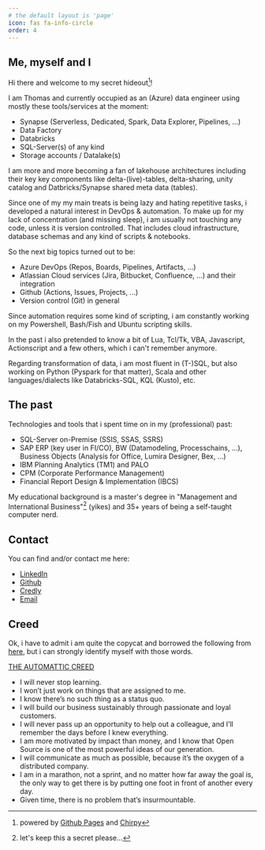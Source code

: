 ```yaml
---
# the default layout is 'page'
icon: fas fa-info-circle
order: 4
---
```

## Me, myself and I
Hi there and welcome to my secret hideout[^1]!

I am Thomas and currently occupied as an (Azure) data engineer using mostly these tools/services at the moment:
- Synapse (Serverless, Dedicated, Spark, Data Explorer, Pipelines, ...)
- Data Factory
- Databricks
- SQL-Server(s) of any kind
- Storage accounts / Datalake(s)

I am more and more becoming a fan of lakehouse architectures including their key key components like delta-(live)-tables, delta-sharing, unity catalog and Datbricks/Synapse shared meta data (tables).

Since one of my my main treats is being lazy and hating repetitive tasks, i developed a natural interest in DevOps & automation. To make up for my lack of concentration (and missing sleep), i am usually not touching any code, unless it is version controlled. That includes cloud infrastructure, database schemas and any kind of scripts & notebooks.

So the next big topics turned out to be: 
- Azure DevOps (Repos, Boards, Pipelines, Artifacts, ...)
- Atlassian Cloud services (Jira, Bitbucket, Confluence, ...) and their integration
- Github (Actions, Issues, Projects, ...)
- Version control (Git) in general

Since automation requires some kind of scripting, i am constantly working on my Powershell, Bash/Fish and Ubuntu scripting skills. 

In the past i also pretended to know a bit of Lua, Tcl/Tk, VBA, Javascript, Actionscript and a few others, which i can't remember anymore.

Regarding transformation of data, i am most fluent in (T-)SQL, but also working on Python (Pyspark for that matter), Scala and other languages/dialects like Databricks-SQL, KQL (Kusto), etc.

## The past
Technologies and tools that i spent time on in my (professional) past:
- SQL-Server on-Premise (SSIS, SSAS, SSRS)
- SAP ERP (key user in FI/CO), BW (Datamodeling, Processchains, ...), Business Objects (Analysis for Office, Lumira Designer, Bex, ...)
- IBM Planning Analytics (TM1) and PALO
- CPM (Corporate Performance Management)
- Financial Report Design & Implementation (IBCS)

My educational background is a master's degree in "Management and International Business"[^2] (yikes) and 35+ years of being a self-taught computer nerd.

## Contact
You can find and/or contact me here:
- [LinkedIn](https://www.linkedin.com/in/thomas-totter/)
- [Github](https://github.com/brain246)
- [Credly](https://www.credly.com/users/ttotter)
- [Email](mailto:thomas@totter.pw)


## Creed

Ok, i have to admit i am quite the copycat and borrowed the following from [here](https://automattic.com), but i can strongly identify myself with those words.

[THE AUTOMATTIC CREED](https://automattic.com/creed/)
- I will never stop learning.
- I won’t just work on things that are assigned to me.
- I know there’s no such thing as a status quo.
- I will build our business sustainably through passionate and loyal customers.
- I will never pass up an opportunity to help out a colleague, and I’ll remember the days before I knew everything.
- I am more motivated by impact than money, and I know that Open Source is one of the most powerful ideas of our generation.
- I will communicate as much as possible, because it’s the oxygen of a distributed company.
- I am in a marathon, not a sprint, and no matter how far away the goal is, the only way to get there is by putting one foot in front of another every day.
- Given time, there is no problem that’s insurmountable.


[^1]: powered by [Github Pages](https://pages.github.com/) and [Chirpy](https://github.com/cotes2020/jekyll-theme-chirpy)

[^2]: let's keep this a secret please...
